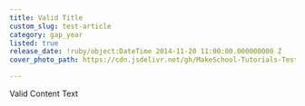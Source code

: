 ```yaml
---
title: Valid Title
custom_slug: test-article
category: gap_year
listed: true
release_date: !ruby/object:DateTime 2014-11-20 11:00:00.000000000 Z
cover_photo_path: https://cdn.jsdelivr.net/gh/MakeSchool-Tutorials-Test/News_Tests@d11d3b48cef42da5f71f9633bba7dbb025af7a84/9157e898-0577-4873-8543-48235db51af9/cover_photo.png

---
```

Valid Content Text